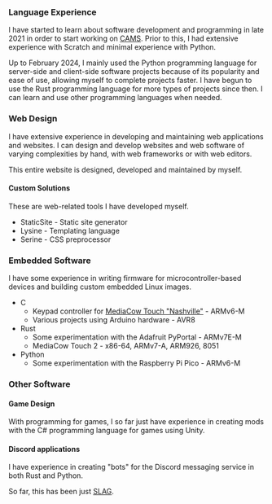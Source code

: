 ### Language Experience
I have started to learn about software development and programming in late 2021 in order to start working on [CAMS](../projects/cams/). Prior to this, I had extensive experience with Scratch and minimal experience with Python.

Up to February 2024, I mainly used the Python programming language for server-side and client-side software projects because of its popularity and ease of use, allowing myself to complete projects faster. I have begun to use the Rust programming language for more types of projects since then. I can learn and use other programming languages when needed.

### Web Design
I have extensive experience in developing and maintaining web applications and websites. I can design and develop websites and web software of varying complexities by hand, with web frameworks or with web editors.

This entire website is designed, developed and maintained by myself.



#### Custom Solutions
These are web-related tools I have developed myself.

- StaticSite - Static site generator
- Lysine - Templating language
- Serine - CSS preprocessor


### Embedded Software
I have some experience in writing firmware for microcontroller-based devices and building custom embedded Linux images.

- C
  - Keypad controller for [MediaCow Touch "Nashville"](../projects/mct_1/) - ARMv6-M
  - Various projects using Arduino hardware - AVR8
- Rust 
  - Some experimentation with the Adafruit PyPortal - ARMv7E-M
  - MediaCow Touch 2 - x86-64, ARMv7-A, ARM926, 8051
- Python
  - Some experimentation with the Raspberry Pi Pico - ARMv6-M

### Other Software

#### Game Design
With programming for games, I so far just have experience in creating mods with the C# programming language for games using Unity.

#### Discord applications
I have experience in creating "bots" for the Discord messaging service in both Rust and Python.

So far, this has been just [SLAG](../projects/slag/).